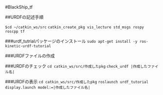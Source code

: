 #BlackShip_tf

##URDFの記述手順

`$cd ~/catkin_ws/src`
`catkin_create_pkg vis_lecture std_msgs rospy roscpp tf`

###urdf_tutrialパッケージのインストール
`sudo apt-get install -y ros-kinetic-urdf-tutorial `

###URDFファイルの作成


###URDFのチェック
`cd catkin_ws/src/作成したpkg`
`check_urdf |作成したファイル名|`

###URDFの表示
`cd catkin_ws/src/作成したpkg`
`roslaunch urdf_tutorial display.launch model:=|作成したファイル名|`
